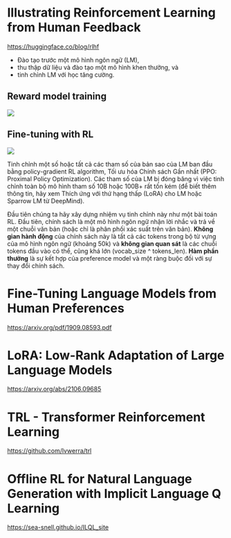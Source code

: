 # Illustrating Reinforcement Learning from Human Feedback
https://huggingface.co/blog/rlhf

- Đào tạo trước một mô hình ngôn ngữ (LM),
- thu thập dữ liệu và đào tạo một mô hình khen thưởng, và
- tinh chỉnh LM với học tăng cường.

## Reward model training
![](https://huggingface.co/datasets/huggingface/documentation-images/resolve/main/blog/rlhf/reward-model.png)

## Fine-tuning with RL
![](https://huggingface.co/datasets/huggingface/documentation-images/resolve/main/blog/rlhf/rlhf.png)

 Tinh chỉnh một số hoặc tất cả các tham số của bản sao của LM ban đầu bằng policy-gradient RL algorithm, Tối ưu hóa Chính sách Gần nhất (PPO: Proximal Policy Optimization). Các tham số của LM bị đóng băng vì việc tinh chỉnh toàn bộ mô hình tham số 10B hoặc 100B+ rất tốn kém (để biết thêm thông tin, hãy xem Thích ứng với thứ hạng thấp (LoRA) cho LM hoặc Sparrow LM từ DeepMind).

Đầu tiên chúng ta hãy xây dựng nhiệm vụ tinh chỉnh này như một bài toán RL. Đầu tiên, chính sách là một mô hình ngôn ngữ nhận lời nhắc và trả về một chuỗi văn bản (hoặc chỉ là phân phối xác suất trên văn bản). __Không gian hành động__ của chính sách này là tất cả các tokens trong bộ từ vựng của mô hình ngôn ngữ (khoảng 50k) và __không gian quan sát__ là các chuỗi tokens đầu vào có thể, cũng khá lớn (vocab_size ^ tokens_len). __Hàm phần thưởng__ là sự kết hợp của preference model và một ràng buộc đối với sự thay đổi chính sách.

# Fine-Tuning Language Models from Human Preferences
https://arxiv.org/pdf/1909.08593.pdf

# LoRA: Low-Rank Adaptation of Large Language Models
https://arxiv.org/abs/2106.09685

# TRL - Transformer Reinforcement Learning
https://github.com/lvwerra/trl

# Offline RL for Natural Language Generation with Implicit Language Q Learning
https://sea-snell.github.io/ILQL_site
